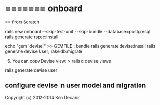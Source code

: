 =======
onboard
=======

== From Scratch

rails new onboard --skip-test-unit --skip-bundle --database=postgresql
rails generate rspec:install

echo "gem 'devise'" >> GEMFILE ; bundle
rails generate devise:install
rails generate devise User; rake db:migrate

  5. You can copy Devise view:  > rails g devise:views


rails generate devise user

## configure devise in user model and migration


Copyright (c) 2012-2014 Ken Decanio